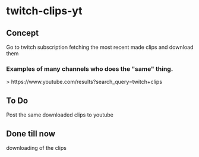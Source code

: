 # twitch-clips-yt


<h2> Concept </h2>
<p>Go to twitch subscription fetching the most recent made clips and download them
<h3> Examples of many channels who does the "same" thing. </h3>
> https://www.youtube.com/results?search_query=twitch+clips

<h2> To Do </h2>
Post the same downloaded clips to youtube

<h2> Done till now </h2>
downloading of the clips

